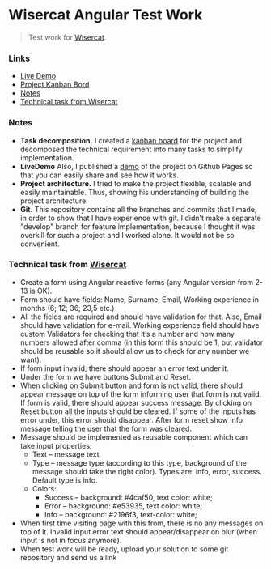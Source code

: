 # Wisercat Angular Test Work

> Test work for [Wisercat](https://wisercat.eu/).

### Links

- [Live Demo](https://xqoma.github.io/wisercat-angular-test-work)
- [Project Kanban Bord](https://taiga.xqoma.com/project/wisercat-angular-test-work/kanban)
- [Notes](#notes)
- [Technical task from Wisercat](#technical-task-from-wisercat)

### Notes

- **Task decomposition.** I created a [kanban board](https://taiga.xqoma.com/project/wisercat-angular-test-work/kanban) for the project and decomposed the technical requirement into many tasks to simplify implementation.
- **LiveDemo** Also, I published a [demo](https://xqoma.github.io/wisercat-angular-test-work) of the project on Github Pages so that you can easily share and see how it works.
- **Project architecture.** I tried to make the project flexible, scalable and easily maintainable. Thus, showing his understanding of building the project architecture.
- **Git.** This repository contains all the branches and commits that I made, in order to show that I have experience with git. I didn't make a separate "develop" branch for feature implementation, because I thought it was overkill for such a project and I worked alone. It would not be so convenient.

### Technical task from [Wisercat](https://wisercat.eu/)

- Create a form using Angular reactive forms (any Angular version from 2-13 is OK).
- Form should have fields: Name, Surname, Email, Working experience in months (6; 12; 36; 23,5 etc.)
- All the fields are required and should have validation for that. Also, Email should have validation for e-mail. Working experience field should have custom Validators for checking that it’s a number and how many numbers allowed after comma (in this form this should be 1, but validator should be reusable so it should allow us to check for any number we want).
- If form input invalid, there should appear an error text under it.
- Under the form we have buttons Submit and Reset.
- When clicking on Submit button and form is not valid, there should appear message on top of the form informing user that form is not valid. If form is valid, there should appear success message. By clicking on Reset button all the inputs should be cleared. If some of the inputs has error under, this error should disappear. After form reset show info message telling the user that the form was cleared.
- Message should be implemented as reusable component which can take input properties:
  - Text – message text
  - Type – message type (according to this type, background of the message should take the right color). Types are: info, error, success. Default type is info.
  - Colors:
    - Success – background: #4caf50, text color: white;
    - Error – background: #e53935, text color: white;
    - Info – background: #2196f3, text-color: white;
- When first time visiting page with this from, there is no any messages on top of it. Invalid input error text should appear/disappear on blur (when input is not in focus anymore).
- When test work will be ready, upload your solution to some git repository and send us a link
